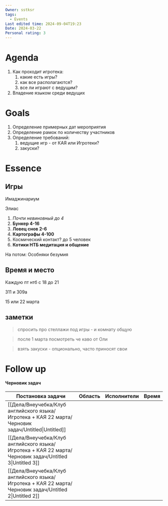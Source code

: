 ```yaml
---
Owner: sstksr
tags:
  - Events
Last edited time: 2024-09-04T19:23
Date: 2024-03-22
Personal rating: 3
---
```

# Agenda

1. Как проходит игротека:
    1. какие есть игры?
    2. как все располагаются?
    3. все ли играют с ведущим?
2. Владение языком среди ведущих

# Goals

1. Определение примерных дат мероприятия
2. Определение рамок по количеству участников
3. Определение требований:
    1. ведущие игр - от КАЯ или Игротеки?
    2. закуски?

# Essence

## Игры

Имаджинариум

Элиас

1. _Почти невиновный до 4_
2. **Бункер 4-16**
3. **Ловец снов 2-6**
4. **Картографы 4-100**
5. Космический контакт? до 5 человек
6. **Котики НТБ медитация и общение**

На потом: Особняки безумия

  

## Время и место

Каждую пт нтб с 18 до 21

311 и 309а

15 или 22 марта

  

## заметки

> спросить про стеллажи под игры - и комнату общую

> после 1 марта посмотреть че каво от Оли

> взять закуски - опционально, часто приносят свои

  

# Follow up

#### Черновик задач

|Постановка задачи|Область|Исполнители|Время|
|---|---|---|---|
|[[Дела/Внеучебка/Клуб английского языка/Игротека + КАЯ 22 марта/Черновик задач/Untitled\|Untitled]]||||
|[[Дела/Внеучебка/Клуб английского языка/Игротека + КАЯ 22 марта/Черновик задач/Untitled 3\|Untitled 3]]||||
|[[Дела/Внеучебка/Клуб английского языка/Игротека + КАЯ 22 марта/Черновик задач/Untitled 2\|Untitled 2]]||||